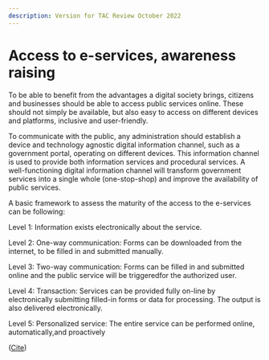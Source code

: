```yaml
---
description: Version for TAC Review October 2022
---
```


# Access to e-services, awareness raising

To be able to benefit from the advantages a digital society brings, citizens and businesses should be able to access public services online. These should not simply be available, but also easy to access on different devices and platforms, inclusive and user-friendly. &#x20;

To communicate with the public, any administration should establish a device and technology agnostic digital information channel, such as a government portal, operating on different devices. This information channel is used to provide both information services and procedural services. A well-functioning digital information channel will transform government services into a single whole (one-stop-shop) and improve the availability of public services. &#x20;

&#x20;&#x20;

A basic framework to assess the maturity of the access to the e-services can be following:&#x20;

Level 1: Information exists electronically about the service.&#x20;

Level 2: One-way communication: Forms can be downloaded from the internet, to be filled in and submitted manually.&#x20;

Level 3: Two-way communication: Forms can be filled in and submitted online and the public service will be triggeredfor the authorized user.&#x20;

Level 4: Transaction: Services can be provided fully on-line by electronically submitting filled-in forms or data for processing. The output is also delivered electronically.&#x20;

Level 5: Personalized service: The entire service can be performed online, automatically,and proactively&#x20;

([Cite](https://hdr.undp.org/system/files/documents/2020nhdrmontenegropdf.pdf))&#x20;
